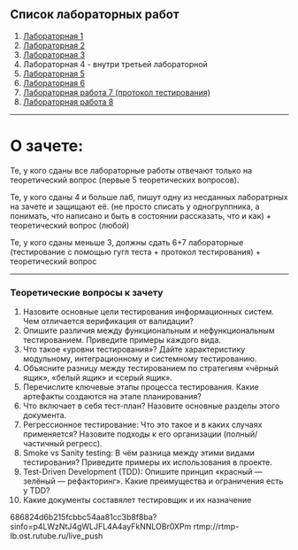 ## Список лабораторных работ
1. [Лабораторная 1](https://github.com/malhArtem/TIS/blob/main/%D0%9B1%20(%D0%A0%D0%B5%D1%88%D0%B5%D0%BD%D0%B8%D0%B5%20%D0%BA%D0%B2%D0%B0%D0%B4%D1%80%D0%B0%D1%82%D0%BD%D0%BE%D0%B3%D0%BE%20%D1%83%D1%80%D0%B0%D0%B2%D0%BD%D0%B5%D0%BD%D0%B8%D1%8F).md)
2. [Лабораторная 2](https://github.com/malhArtem/TIS/blob/main/%D0%9B2%20(%D0%92%D0%B7%D0%B0%D0%B8%D0%BC%D0%BD%D0%BE%D0%B5%20%D1%80%D0%B0%D1%81%D0%BF%D0%BE%D0%BB%D0%BE%D0%B6%D0%B5%D0%BD%D0%B8%D0%B5%20%D0%BF%D1%80%D1%8F%D0%BC%D1%8B%D1%85).md)
3. [Лабораторная 3](https://github.com/malhArtem/TIS/blob/main/%D0%9B3.md)
4. Лабораторная 4 - внутри третьей лабораторной
5. [Лабораторная 5](https://github.com/malhArtem/TIS/blob/main/%D0%9B%D0%B0%D0%B1%205_1.md)
6. [Лабораторная 6](https://github.com/malhArtem/TIS/blob/main/%D0%9B%D0%B0%D0%B1%D0%BE%D1%80%D0%B0%D1%82%D0%BE%D1%80%D0%BD%D0%B0%D1%8F%20%D1%80%D0%B0%D0%B1%D0%BE%D1%82%D0%B0%206.md)
7. [Лабораторная работа 7 (протокол тестирования)](https://github.com/malhArtem/TIS/blob/main/%D0%9B%D0%B0%D0%B1%D0%BE%D1%80%D0%B0%D1%82%D0%BE%D1%80%D0%BD%D0%B0%D1%8F%20%D1%80%D0%B0%D0%B1%D0%BE%D1%82%D0%B0%207%20(%D0%BF%D1%80%D0%BE%D1%82%D0%BE%D0%BA%D0%BE%D0%BB).md)
8. [Лабораторная работа 8](https://github.com/malhArtem/TIS/blob/main/%D0%9B%D0%B0%D0%B1%D0%BE%D1%80%D0%B0%D1%82%D0%BE%D1%80%D0%BD%D0%B0%D1%8F%20%D1%80%D0%B0%D0%B1%D0%BE%D1%82%D0%B0%208%20(python).md)
---


# О зачете:
Те, у кого сданы все лабораторные работы отвечают только на теоретический вопрос (первые 5 теоретических вопросов).

Те, у кого сданы 4 и больше лаб, пишут одну из несданных лаборатрных на зачете и защищают её. (не просто списать у одногруппника, а понимать, что написано и быть в состоянии рассказать, что и как) + теоретический вопрос (любой)

Те, у кого сданы меньше 3, должны сдать 6+7 лабораторные (тестирование с помощью гугл теста + протокол тестирования) + теоретический вопрос

---

### Теоретические вопросы к зачету
1. Назовите основные цели тестирования информационных систем. Чем отличается верификация от валидации?  
2. Опишите различия между функциональным и нефункциональным тестированием. Приведите примеры каждого вида.  
3. Что такое «уровни тестирования»? Дайте характеристику модульному, интеграционному и системному тестированию.  
4. Объясните разницу между тестированием по стратегиям «чёрный ящик», «белый ящик» и «серый ящик».  
5. Перечислите ключевые этапы процесса тестирования. Какие артефакты создаются на этапе планирования?  
6. Что включает в себя тест-план? Назовите основные разделы этого документа.
7. Регрессионное тестирование: Что это такое и в каких случаях применяется? Назовите подходы к его организации (полный/частичный регресс).  
8. Smoke vs Sanity testing: В чём разница между этими видами тестирования? Приведите примеры их использования в проекте.  
9. Test-Driven Development (TDD): Опишите принцип «красный — зелёный — рефакторинг». Какие преимущества и ограничения есть у TDD?
10. Какие документы составялет тестировщик и их назначение

686824d6b215fcbbc54aa81cc3b8f8ba?sinfo=p4LWzNtJ4gWLJFL4A4ayFkNNLOBr0XPm
rtmp://rtmp-lb.ost.rutube.ru/live_push
